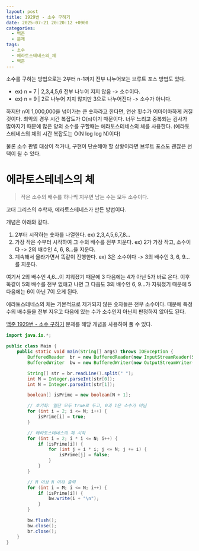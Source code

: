 ```yaml
---
layout: post
title: 1929번 - 소수 구하기
date: 2025-07-21 20:20:12 +0900
categories:
  - 백준
  - 문제
tags:
  - 소수
  - 에라토스테네스의_체
  - 백준
---
```

소수를 구하는 방법으로는 2부터 n-1까지 전부 나누어보는 브루트 포스 방법도 있다. 
- ex) n = 7 | 2,3,4,5,6 전부 나누어 지지 않음 -> 소수이다.
- ex) n = 9 | 2로 나누어 지지 않지만 3으로 나누어진다 -> 소수가 아니다.

하지만 n이 1,000,000을 넘어가는 큰 숫자라고 한다면, 연산 횟수가 어마어마하게 커질 것이다. 최악의 경우 시간 복잡도가 O(n)이기 때문이다. 너무 느리고 중복되는 검사가 많아지기 때문에 많은 양의 소수를 구할때는 에라토스테네스의 체를 사용한다. (에라토스테네스의 체의 시간 복잡도는 O(N log log N)이다)

물론 소수 판별 대상이 적거나, 구현이 단순해야 할 상황이라면 브루트 포스도 괜찮은 선택이 될 수 있다.

# 에라토스테네스의 체

> 작은 소수의 배수를 하나씩 지우면 남는 수는 모두 소수이다.

고대 그리스의 수학자, 에라토스테네스가 만든 방법이다. 

개념은 아래와 같다.

1. 2부터 시작하는 숫자를 나열한다.
ex) 2,3,4,5,6,7,8...
2. 가장 작은 수부터 시작하여 그 수의 배수를 전부 지운다.
ex) 2가 가장 작고, 소수이다 -> 2의 배수인 4, 6, 8...을 지운다.
3. 계속해서 올라가면서 똑같이 진행한다.
ex) 3은 소수이다 -> 3의 배수인 3, 6, 9...를 지운다.

여기서 2의 배수인 4,6...이 지워졌기 때문에 3 다음에는 4가 아닌 5가 바로 온다. 이후 똑같이 5의 배수를 전부 없애고 나면 그 다음도 3의 배수인 6, 9...가 지워졌기 때문에 5 다음에는 6이 아닌 7이 오게 된다.

에라토스테네스의 체는 기본적으로 제거되지 않은 숫자들은 전부 소수이다. 때문에 특정 수의 배수들을 전부 지우고 다음에 있는 수가 소수인지 아닌지 판정하지 않아도 된다. 

[백준 1929번 - 소수 구하기](https://www.acmicpc.net/problem/1929) 문제를 해당 개념을 사용하여 풀 수 있다.

```java
import java.io.*;

public class Main {
    public static void main(String[] args) throws IOException {
        BufferedReader  br = new BufferedReader(new InputStreamReader(System.in));
        BufferedWriter  bw = new BufferedWriter(new OutputStreamWriter(System.out));

        String[] str = br.readLine().split(" ");
        int M = Integer.parseInt(str[0]);
        int N = Integer.parseInt(str[1]);

        boolean[] isPrime = new boolean[N + 1];

        // 초기화: 일단 모두 true로 두고, 0과 1은 소수가 아님
        for (int i = 2; i <= N; i++) {
            isPrime[i] = true;
        }

        // 에라토스테네스의 체 시작
        for (int i = 2; i * i <= N; i++) {
            if (isPrime[i]) {
                for (int j = i * i; j <= N; j += i) {
                    isPrime[j] = false;
                }
            }
        }

        // M 이상 N 이하 출력
        for (int i = M; i <= N; i++) {
            if (isPrime[i]) {
                bw.write(i + "\n");
            }
        }

        bw.flush();
        bw.close();
        br.close();
    }
}
```


